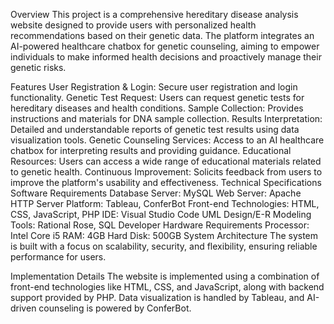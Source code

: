 Overview
This project is a comprehensive hereditary disease analysis website designed to provide users with personalized health recommendations based on their genetic data. The platform integrates an AI-powered healthcare chatbox for genetic counseling, aiming to empower individuals to make informed health decisions and proactively manage their genetic risks.

Features
User Registration & Login: Secure user registration and login functionality.
Genetic Test Request: Users can request genetic tests for hereditary diseases and health conditions.
Sample Collection: Provides instructions and materials for DNA sample collection.
Results Interpretation: Detailed and understandable reports of genetic test results using data visualization tools.
Genetic Counseling Services: Access to an AI healthcare chatbox for interpreting results and providing guidance.
Educational Resources: Users can access a wide range of educational materials related to genetic health.
Continuous Improvement: Solicits feedback from users to improve the platform's usability and effectiveness.
Technical Specifications
Software Requirements
Database Server: MySQL
Web Server: Apache HTTP Server
Platform: Tableau, ConferBot
Front-end Technologies: HTML, CSS, JavaScript, PHP
IDE: Visual Studio Code
UML Design/E-R Modeling Tools: Rational Rose, SQL Developer
Hardware Requirements
Processor: Intel Core i5
RAM: 4GB
Hard Disk: 500GB
System Architecture
The system is built with a focus on scalability, security, and flexibility, ensuring reliable performance for users.

Implementation Details
The website is implemented using a combination of front-end technologies like HTML, CSS, and JavaScript, along with backend support provided by PHP. Data visualization is handled by Tableau, and AI-driven counseling is powered by ConferBot.
